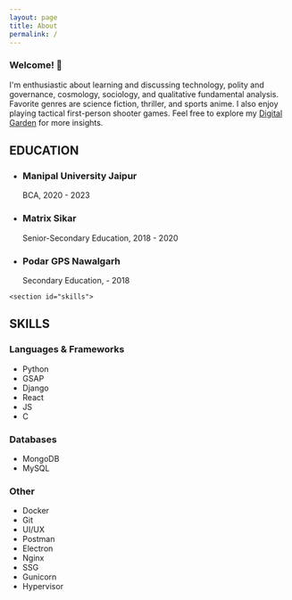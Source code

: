 ```yaml
---
layout: page
title: About
permalink: /
---
```


 <section id="about">
    <div className="space-y-4">
    <div className="wrapper">
      <h3 className="section-header">Welcome! 👨</h3>
      <p className="section-content">
        I'm enthusiastic about learning and discussing technology, polity and governance, 
        cosmology, sociology, and qualitative fundamental analysis.
Favorite genres are science fiction, thriller, and sports anime.
I also enjoy playing tactical first-person shooter games.
Feel free to explore my <a href="https://digitalgarden.dhirajyadav.site/">Digital Garden</a> for more insights.
      </p>
    </div>
      </div>
  </section>

  <section id="education">
    <div className="wrapper">
        <div class="container">
            <h2>EDUCATION</h2>
            <ul class="education-list">
<li>
                    <h3>Manipal University Jaipur</h3>
                    <p>BCA, 2020 - 2023</p>
                </li>
<li>
                    <h3>Matrix Sikar</h3>
                    <p>Senior-Secondary Education, 2018 - 2020</p>
                </li>
                <li>
                    <h3>Podar GPS Nawalgarh</h3>
                    <p>Secondary Education, - 2018</p>
                </li>
            </ul>
        </div>
        </div>
    </section>

    <section id="skills">
<div className="wrapper">
        <div class="container">
            <h2>SKILLS</h2>
            <div class="skill-category">
                <h3>Languages & Frameworks</h3>
                <ul class="skills-list">
                    <li>Python</li>
                    <li>GSAP</li>
                    <li>Django</li>
                    <li>React</li>
                    <li>JS</li>
                    <li>C</li>
                </ul>
            </div>
            <div class="skill-category">
                <h3>Databases</h3>
                <ul class="skills-list">
                    <li>MongoDB</li>
                    <li>MySQL</li>
                </ul>
            </div>
            <div class="skill-category">
                <h3>Other</h3>
                <ul class="skills-list">
                    <li>Docker</li>
                    <li>Git</li>
                    <li>UI/UX</li>
                    <li>Postman</li>
                    <li>Electron</li>
                    <li>Nginx</li>
                    <li>SSG</li>
                    <li>Gunicorn</li>
                    <li>Hypervisor</li>
                </ul>
            </div>
        </div>
        </div>
    </section>
